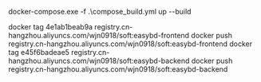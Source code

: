docker-compose.exe -f .\compose_build.yml up --build


docker tag 4e1ab1beab9a registry.cn-hangzhou.aliyuncs.com/wjn0918/soft:easybd-frontend
docker push registry.cn-hangzhou.aliyuncs.com/wjn0918/soft:easybd-frontend
docker tag e45f6badeae5 registry.cn-hangzhou.aliyuncs.com/wjn0918/soft:easybd-backend
docker push registry.cn-hangzhou.aliyuncs.com/wjn0918/soft:easybd-backend